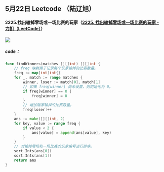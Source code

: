 ## 5月22日 Leetcode （陆辽旭）

#### 2225.找出输掉零场或一场比赛的玩家（[2225. 找出输掉零场或一场比赛的玩家 - 力扣（LeetCode）](https://leetcode.cn/problems/find-players-with-zero-or-one-losses/description/)）

![](https://gitee.com/knoci/picture/raw/master/QQ截图20240523175721.png)

##### code：

```go
func findWinners(matches [][]int) [][]int {
    // freq 映射用于记录每个玩家输掉的比赛数量。
    freq := map[int]int{}
    for _, match := range matches {
        winner, loser := match[0], match[1]
        // 如果 freq[winner] 尚未设置，则初始化为 0。
        if freq[winner] == 0 {
            freq[winner] = 0
        }
        // 增加输家输掉的比赛数量。
        freq[loser]++
    }
    ans := make([][]int, 2)
    for key, value := range freq {
        if value < 2 {
            ans[value] = append(ans[value], key)
        }
    }
    // 对输掉零场和一场比赛的玩家编号进行排序。
    sort.Ints(ans[0])
    sort.Ints(ans[1])
    return ans
}
```

